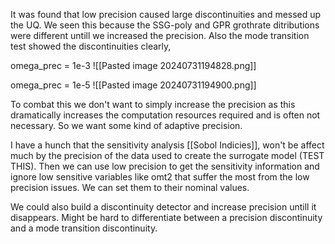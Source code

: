 It was found that low precision caused large discontinuities and messed up the UQ. We seen this because the SSG-poly and GPR grothrate ditributions were different untill we increased the precision. Also the mode transition test showed the discontinuities clearly, 

omega_prec = 1e-3
![[Pasted image 20240731194828.png]]

omega_prec = 1e-5
![[Pasted image 20240731194900.png]]

To combat this we don't want to simply increase the precision as this dramatically increases the computation resources required and is often not necessary. So we want some kind of adaptive precision.

I have a hunch that the sensitivity analysis [[Sobol Indicies]], won't be affect much by the precision of the data used to create the surrogate model (TEST THIS). Then we can use low precision to get the sensitivity information and ignore low sensitive variables like omt2 that suffer the most from the low precision issues. We can set them to their nominal values. 

We could also build a discontinuity detector and increase precision untill it disappears. Might be hard to differentiate between a precision discontinuity and a mode transition discontinuity. 